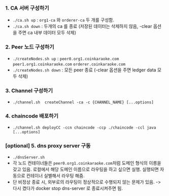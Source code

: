 ### 1. CA 서버 구성하기
  - `./ca.sh up` : `org1-ca` 와 `orderer-ca` 두 개를 구성함.
  - `./ca.sh down` : 두개의 ca 를 종료 (저장된 데이터는 삭제하지 않음, -clear 옵션을 주면 ca 내부 데이터 모두 삭제)

### 2. Peer 노드 구성하기
  - `./createNodes.sh up` : `peer0.org1.coinkaraoke.com` `peer1.org1.coinkaraoke.com` `orderer.coinkaraoke.com`
  - `./createNodes.sh down` : 모든 peer 종료 (-clear 옵션을 주면 ledger data 모두 삭제)

### 3. Channel 구성하기
  - `./channel.sh  createChannel -ca -c {CHANNEL_NAME} [...options]`

### 4. chaincode 배포하기
  - `./channel.sh deployCC -ccn chaincode -ccp ./chaincode -ccl java [...options]`

### [optional] 5. dns proxy server 구동
  - `./dnsServer.sh`
  - 각 노드 컨테이너들은 `peer0.org1.coinkaraoke.com`처럼 도메인 형식의 이릉을 갖고 있음. 로컬에서 해당 도메인 이름으로 라우팅을 하고 싶으면 실행. 실행되면 자동으로 컨테이너 실별해서 라우팅 해줌.
  - 단 비정상 종료 시, 외부로의 라우팅이 정상적으로 수행되지 않는 문제가 있음. -> 다시 켰다가 docker stop dns-server 로 종료시켜주면 됨.
